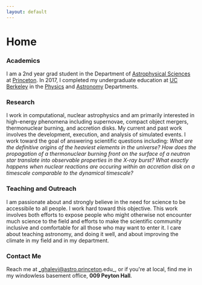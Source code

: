 ```yaml
---
layout: default
---
```

# Home
### Academics
I am a 2nd year grad student in the Department of [Astrophysical Sciences](https://web.astro.princeton.edu) at [Princeton](http://princeton.edu). In 2017, I completed my undergraduate education at [UC Berkeley](http://berkeley.edu) in the [Physics](http://physics.berkeley.edu) and [Astronomy](https://astro.berkeley.edu) Departments.

### Research
I work in computational, nuclear astrophysics and am primarily interested in high-energy phenomena including supernovae, compact object mergers, thermonuclear burning, and accretion disks. My current and past work involves the development, execution, and analysis of simulated events. I work toward the goal of answering scientific questions including: _What are the definitive origins of the heaviest elements in the universe? How does the propagation of a thermonuclear burning front on the surface of a neutron star translate into observable properties in the X-ray burst? What exactly happens when nuclear reactions are occuring within an accretion disk on a timescale comparable to the dynamical timescale?_

### Teaching and Outreach
I am passionate about and strongly believe in the need for science to be accessibile to all people. I work hard toward this objective. This work involves both efforts to expose people who might otherwise not encounter much science to the field and efforts to make the scientific community inclusive and comfortable for all those who may want to enter it. I care about teaching astronomy, and doing it well, and about improving the climate in my field and in my department.

### Contact Me
Reach me at _ghalevi@astro.princeton.edu_, or if you're at local, find me in my windowless basement office, **009 Peyton Hall**.
